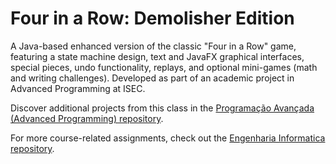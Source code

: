 # Four in a Row: Demolisher Edition
A Java-based enhanced version of the classic "Four in a Row" game, featuring a state machine design, text and JavaFX graphical interfaces, special pieces, undo functionality, replays, and optional mini-games (math and writing challenges). Developed as part of an academic project in Advanced Programming at ISEC.

Discover additional projects from this class in the [Programação Avançada (Advanced Programming) repository](https://github.com/danielmribeiro/isec-lei-programacao-avancada).

For more course-related assignments, check out the [Engenharia Informatica repository](https://github.com/danielmribeiro/engenharia-informatica).
